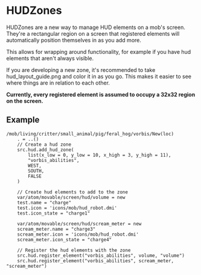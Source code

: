 # HUDZones

HUDZones are a new way to manage HUD elements on a mob's screen.
They're a rectangular region on a screen that registered elements will automatically position themselves in as you add more.

This allows for wrapping around functionality, for example if you have hud elements that aren't always visible.

If you are developing a new zone, it's recommended to take hud_layout_guide.png and color it in as you go.
This makes it easier to see where things are in relation to each other.

**Currently, every registered element is assumed to occupy a 32x32 region on the screen.**

## Example

```dm
/mob/living/critter/small_animal/pig/feral_hog/vorbis/New(loc)
	. = ..()
	// Create a hud zone
	src.hud.add_hud_zone(
		list(x_low = 0, y_low = 10, x_high = 3, y_high = 11),
		"vorbis_abilities",
		WEST,
		SOUTH,
		FALSE
	)
	
	// Create hud elements to add to the zone
	var/atom/movable/screen/hud/volume = new
	test.name = "charge"
	test.icon = 'icons/mob/hud_robot.dmi'
	test.icon_state = "charge1"

	var/atom/movable/screen/hud/scream_meter = new
	scream_meter.name = "charge3"
	scream_meter.icon = 'icons/mob/hud_robot.dmi'
	scream_meter.icon_state = "charge4"

	// Register the hud elements with the zone
	src.hud.register_element("vorbis_abilities", volume, "volume")
	src.hud.register_element("vorbis_abilities", scream_meter, "scream_meter")
```
